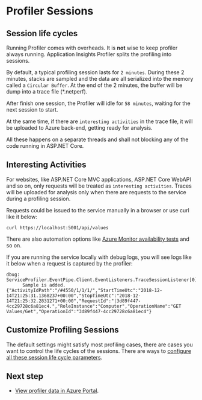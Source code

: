 # Profiler Sessions

## Session life cycles

Running Profiler comes with overheads. It is **not** wise to keep profiler always running. Application Insights Profiler splits the profiling into sessions.

By default, a typical profiling session lasts for `2 minutes`. During these 2 minutes, stacks are sampled and the data are all serialized into the memory called a `Circular Buffer`. At the end of the 2 minutes, the buffer will be dump into a trace file (*.netperf).

After finish one session, the Profiler will idle for `58 minutes`, waiting for the next session to start.

At the same time, if there are `interesting activities` in the trace file, it will be uploaded to Azure back-end, getting ready for analysis.

All these happens on a separate threads and shall not blocking any of the code running in ASP.NET Core.

## Interesting Activities

For websites, like ASP.NET Core MVC applications, ASP.NET Core WebAPI and so on, only requests will be treated as `interesting activities`. Traces will be uploaded for analysis only when there are requests to the service during a profiling session.

Requests could be issued to the service manually in a browser or use curl like it below:

```shell
curl https://localhost:5001/api/values
```

There are also automation options like [Azure Monitor availability tests](https://docs.microsoft.com/en-us/azure/application-insights/app-insights-monitor-web-app-availability) and so on.

If you are running the service locally with debug logs, you will see logs like it below when a request is captured by the profiler:

```shell
dbug: ServiceProfiler.EventPipe.Client.EventListeners.TraceSessionListener[0]
      Sample is added. {"ActivityIdPath":"/#4550/1/1/1/","StartTimeUtc":"2018-12-14T21:25:31.1368237+00:00","StopTimeUtc":"2018-12-14T21:25:32.2831271+00:00","RequestId":"|3d89f447-4cc29728c6a81ec4.","RoleInstance":"Computer","OperationName":"GET Values/Get","OperationId":"3d89f447-4cc29728c6a81ec4"}
```

## Customize Profiling Sessions

The default settings might satisfy most profiling cases, there are cases you want to control the life cycles of the sessions. There are ways to [configure all these session life cycle parameters](./Configurations.md).

## Next step

* [View profiler data in Azure Portal](https://docs.microsoft.com/en-us/azure/application-insights/app-insights-profiler-overview?toc=/azure/azure-monitor/toc.json#view-profiler-data).
